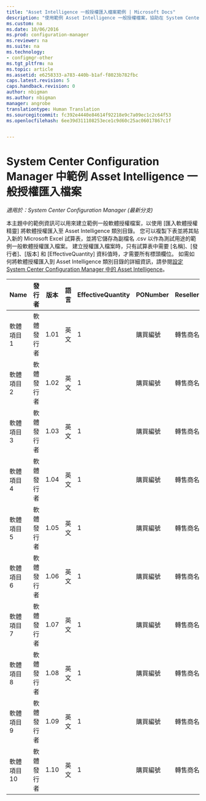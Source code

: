 ```yaml
---
title: "Asset Intelligence 一般授權匯入檔案範例 | Microsoft Docs"
description: "使用範例 Asset Intelligence 一般授權檔案，協助在 System Center Configuration Manager 中匯入軟體授權。"
ms.custom: na
ms.date: 10/06/2016
ms.prod: configuration-manager
ms.reviewer: na
ms.suite: na
ms.technology:
- configmgr-other
ms.tgt_pltfrm: na
ms.topic: article
ms.assetid: e6258333-a783-440b-b1af-f8023b782fbc
caps.latest.revision: 5
caps.handback.revision: 0
author: nbigman
ms.author: nbigman
manager: angrobe
translationtype: Human Translation
ms.sourcegitcommit: fc392e4440e84614f92218e9c7a09ec1c2c64f53
ms.openlocfilehash: 6ee39d311108253ece1c9d60c25ac06017867c1f


---
```

# <a name="example-asset-intelligence-general-license-import-file-in-system-center-configuration-manager"></a>System Center Configuration Manager 中範例 Asset Intelligence 一般授權匯入檔案

*適用於：System Center Configuration Manager (最新分支)*

本主題中的範例資訊可以用來建立範例一般軟體授權檔案，以使用 [匯入軟體授權精靈] 將軟體授權匯入至 Asset Intelligence 類別目錄。 您可以複製下表並將其貼入新的 Microsoft Excel 試算表，並將它儲存為副檔名 .csv 以作為測試用途的範例一般軟體授權匯入檔案。 建立授權匯入檔案時，只有試算表中需要 [名稱]、[發行者]、[版本] 和 [EffectiveQuantity] 資料值時，才需要所有標頭欄位。 如需如何將軟體授權匯入到 Asset Intelligence 類別目錄的詳細資訊，請參閱[設定 System Center Configuration Manager 中的 Asset Intelligence](../../../../core/clients/manage/asset-intelligence/configuring-asset-intelligence.md)。  

|Name|發行者|版本|語言|EffectiveQuantity|PONumber|ResellerName|DateOfPurchase|SupportPurchased|SupportExpirationDate|註解|  
|----------|---------------|-------------|--------------|-----------------------|--------------|------------------|--------------------|----------------------|---------------------------|--------------|  
|軟體項目 1|軟體發行者|1.01|英文|1|購買編號|轉售商名稱|10/10/2010|0|10/10/2012|註解|  
|軟體項目 2|軟體發行者|1.02|英文|1|購買編號|轉售商名稱|10/10/2010|0|10/10/2012|註解|  
|軟體項目 3|軟體發行者|1.03|英文|1|購買編號|轉售商名稱|10/10/2010|0|10/10/2012|註解|  
|軟體項目 4|軟體發行者|1.04|英文|1|購買編號|轉售商名稱|10/10/2010|0|10/10/2012|註解|  
|軟體項目 5|軟體發行者|1.05|英文|1|購買編號|轉售商名稱|10/10/2010|0|10/10/2012|註解|  
|軟體項目 6|軟體發行者|1.06|英文|1|購買編號|轉售商名稱|10/10/2010|0|10/10/2012|註解|  
|軟體項目 7|軟體發行者|1.07|英文|1|購買編號|轉售商名稱|10/10/2010|0|10/10/2012|註解|  
|軟體項目 8|軟體發行者|1.08|英文|1|購買編號|轉售商名稱|10/10/2010|0|10/10/2012|註解|  
|軟體項目 9|軟體發行者|1.09|英文|1|購買編號|轉售商名稱|10/10/2010|0|10/10/2012|註解|  
|軟體項目 10|軟體發行者|1.10|英文|1|購買編號|轉售商名稱|10/10/2010|0|10/10/2012|註解|  



<!--HONumber=Dec16_HO3-->


